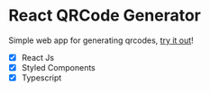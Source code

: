 # React QRCode Generator

Simple web app for generating qrcodes, [try it out](https://9vcj6.csb.app/)!

- [x] React Js
- [x] Styled Components
- [x] Typescript
